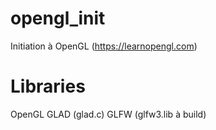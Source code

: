 # opengl_init
Initiation à OpenGL (https://learnopengl.com)

# Libraries
OpenGL
GLAD (glad.c)
GLFW (glfw3.lib à build)
